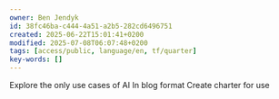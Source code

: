 ```yaml
---
owner: Ben Jendyk
id: 38fc46ba-c444-4a51-a2b5-282cd6496751
created: 2025-06-22T15:01:41+0200
modified: 2025-07-08T06:07:48+0200
tags: [access/public, language/en, tf/quarter]
key-words: []
---
```


Explore the only use cases of AI
In blog format
Create charter for use